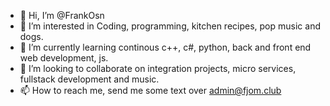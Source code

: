 - 👋 Hi, I’m @FrankOsn
- 👀 I’m interested in Coding, programming, kitchen recipes, pop music and dogs.
- 🌱 I’m currently learning continous c++, c#, python, back and front end web development, js.
- 💞️ I’m looking to collaborate on integration projects, micro services, fullstack development and music.
- 📫 How to reach me, send me some text over admin@fjom.club

<!---
FrankOsn/FrankOsn is a ✨ special ✨ repository because its `README.md` (this file) appears on your GitHub profile.
You can click the Preview link to take a look at your changes.
--->
